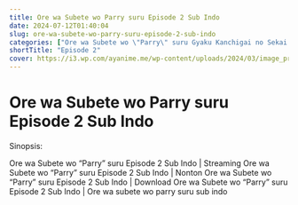 ```yaml
---
title: Ore wa Subete wo Parry suru Episode 2 Sub Indo
date: 2024-07-12T01:40:04
slug: ore-wa-subete-wo-parry-suru-episode-2-sub-indo
categories: ["Ore wa Subete wo \"Parry\" suru Gyaku Kanchigai no Sekai Saikyou wa Boukensha ni Naritai"]
shortTitle: "Episode 2"
cover: https://i3.wp.com/ayanime.me/wp-content/uploads/2024/03/image_processing20240323-1-xatgig.jpeg
---
```


# Ore wa Subete wo Parry suru Episode 2 Sub Indo

<iframe-loader iframe-src1="https://play.ayanime.me/include/fluidplayer/fluidplayer.php?VideoSrc1=https%3A%2F%2Fdrive.google.com%2Ffile%2Fd%2F1EqvBeow1s_5Ec2Fl5pH_nbtaiV0UnMaM%2Fview%3Fusp%3Ddrive_link&VideoType1=video%2Fmp4&VideoQuality1=480p&VideoSrc2=https%3A%2F%2Fdrive.google.com%2Ffile%2Fd%2F1eEMXtUyEpnFMuCDDD53usxY_6brpyQmx%2Fview%3Fusp%3Ddrive_link&VideoType2=video%2Fmp4&VideoQuality2=720p&VideoSrc3=https%3A%2F%2Fdrive.google.com%2Ffile%2Fd%2F145tTj9PSrb-wSdQgkMOdfav4L1hS-PRf%2Fview%3Fusp%3Ddrive_link&VideoType3=video%2Fmp4&VideoQuality3=1080p&VideoSrc4=&VideoType4=&VideoQuality4=&VideoPoster=&VideoTrack1=&kind1=&srclang1=&label1=&default1=&VideoTrack2=&kind2=&srclang2=&label2=&default2=&player=fluid+player&server=Drive+API&api=&width=100%25&height=900px" iframe-src2="https://drive.google.com/file/d/145tTj9PSrb-wSdQgkMOdfav4L1hS-PRf/preview"></iframe-loader>

Sinopsis:
<p>Ore wa Subete wo &#8220;Parry&#8221; suru Episode 2 Sub Indo | Streaming Ore wa Subete wo &#8220;Parry&#8221; suru Episode 2 Sub Indo | Nonton Ore wa Subete wo &#8220;Parry&#8221; suru Episode 2 Sub Indo | Download Ore wa Subete wo &#8220;Parry&#8221; suru Episode 2 Sub Indo | Ore wa subete wo parry suru sub indo</p>

